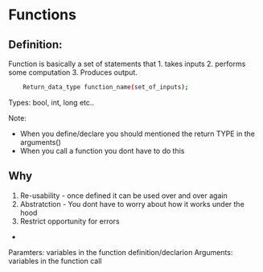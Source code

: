 # Functions

## Definition:

Function is basically a set of statements that 1. takes inputs 2. performs some computation 3. Produces output.

```bash
    Return_data_type function_name(set_of_inputs);
```

Types: bool, int, long etc..

Note:

- When you define/declare you should mentioned the return TYPE in the arguments()
- When you call a function you dont have to do this

## Why

1. Re-usability - once defined it can be used over and over again
2. Abstratction - You dont have to worry about how it works under the hood
3. Restrict opportunity for errors

-

Paramters: variables in the function definition/declarion
Arguments: variables in the function call
